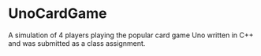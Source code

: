 # UnoCardGame

A simulation of 4 players playing the popular card game Uno written in C++ and was submitted as a class assignment. 

